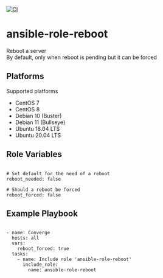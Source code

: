 [![CI](https://github.com/de-it-krachten/ansible-role-reboot/workflows/CI/badge.svg?event=push)](https://github.com/de-it-krachten/ansible-role-reboot/actions?query=workflow%3ACI)


# ansible-role-reboot

Reboot a server<br>
By default, only when reboot is pending but it can be forced


Platforms
--------------

Supported platforms

- CentOS 7
- CentOS 8
- Debian 10 (Buster)
- Debian 11 (Bullseye)
- Ubuntu 18.04 LTS
- Ubuntu 20.04 LTS



Role Variables
--------------
<pre><code>
# Set default for the need of a reboot
reboot_needed: false

# Should a reboot be forced
reboot_forced: false
</pre></code>


Example Playbook
----------------

<pre><code>
- name: Converge
  hosts: all
  vars:
    reboot_forced: true
  tasks:
    - name: Include role 'ansible-role-reboot'
      include_role:
        name: ansible-role-reboot
</pre></code>
